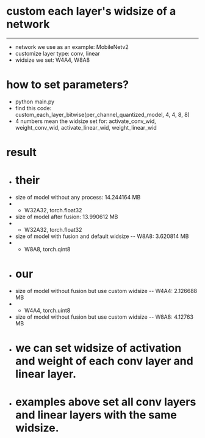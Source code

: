 # custom each layer's widsize of a network
---
- network we use as an example: MobileNetv2
- customize layer type: conv, linear
- widsize we set: W4A4, W8A8

# how to set parameters?
- python main.py
- find this code: custom_each_layer_bitwise(per_channel_quantized_model, 4, 4, 8, 8)
- 4 numbers mean the widsize set for: activate_conv_wid, weight_conv_wid, activate_linear_wid, weight_linear_wid

# result
- # their
- size of model without any process: 14.244164 MB
- - W32A32, torch.float32
- size of model after fusion: 13.990612 MB
- - W32A32, torch.float32
- size of model with fusion and default widsize -- W8A8: 3.620814 MB
- - W8A8, torch.qint8
- # our
- size of model without fusion but use custom widsize -- W4A4: 2.126688 MB
- - W4A4, torch.uint8
- size of model without fusion but use custom widsize -- W8A8: 4.12763 MB
- # we can set widsize of activation and weight of each conv layer and linear layer.
- # examples above set all conv layers and linear layers with the same widsize.
